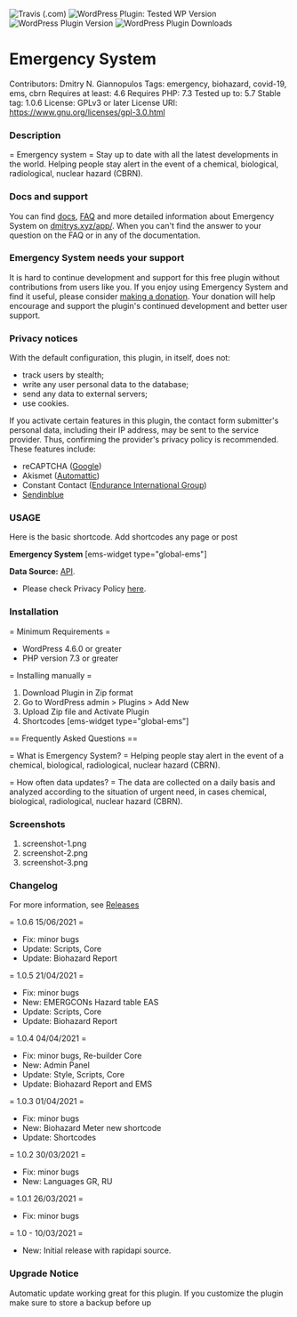 ![Travis (.com)](https://img.shields.io/travis/com/DmitrysXYZ/emergency-system?color=21759B&logoColor=21759B&style=for-the-badge)
![WordPress Plugin: Tested WP Version](https://img.shields.io/wordpress/plugin/tested/emergency-system?color=21759B&logoColor=21759B&style=for-the-badge)
![WordPress Plugin Version](https://img.shields.io/wordpress/plugin/v/emergency-system?color=21759B&logoColor=21759B&style=for-the-badge)
![WordPress Plugin Downloads](https://img.shields.io/wordpress/plugin/dt/emergency-system?color=21759B&logoColor=21759B&style=for-the-badge)

Emergency System
==============

Contributors: Dmitry N. Giannopulos
Tags: emergency, biohazard, covid-19, ems, cbrn 
Requires at least: 4.6
Requires PHP: 7.3
Tested up to: 5.7
Stable tag: 1.0.6
License: GPLv3 or later
License URI: https://www.gnu.org/licenses/gpl-3.0.html

###  Description
 
= Emergency system =
Stay up to date with all the latest developments in the world.
Helping people stay alert in the event of a chemical, biological, radiological, nuclear hazard (CBRN).

###  Docs and support

You can find [docs](https://dmitrys.xyz/app/), [FAQ](https://dmitrys.xyz/app/) and more detailed information about Emergency System on [dmitrys.xyz/app/](https://dmitrys.xyz/app/). When you can't find the answer to your question on the FAQ or in any of the documentation.

###  Emergency System needs your support

It is hard to continue development and support for this free plugin without contributions from users like you. If you enjoy using Emergency System and find it useful, please consider [making a donation](https://dmitrys.xyz/donate/). Your donation will help encourage and support the plugin's continued development and better user support.

###  Privacy notices

With the default configuration, this plugin, in itself, does not:

* track users by stealth;
* write any user personal data to the database;
* send any data to external servers;
* use cookies.

If you activate certain features in this plugin, the contact form submitter's personal data, including their IP address, may be sent to the service provider. Thus, confirming the provider's privacy policy is recommended. These features include:

* reCAPTCHA ([Google](https://policies.google.com/?hl=en))
* Akismet ([Automattic](https://automattic.com/privacy/))
* Constant Contact ([Endurance International Group](https://www.endurance.com/privacy))
* [Sendinblue](https://www.sendinblue.com/legal/privacypolicy/)


### USAGE

Here is the basic shortcode.
Add shortcodes any page or post


**Emergency System**
[ems-widget type="global-ems"]


**Data Source:** [API](https://github.com/DmitrysXYZ/Emergency-System). 
* Please check Privacy Policy [here](https://dmitrys.xyz/app/policy.php). 


### Installation

= Minimum Requirements =

* WordPress 4.6.0 or greater
* PHP version 7.3 or greater

= Installing manually =

1. Download Plugin in Zip format 
2. Go to WordPress admin > Plugins > Add New
3. Upload Zip file and Activate Plugin
4. Shortcodes [ems-widget type="global-ems"]

== Frequently Asked Questions ==

= What is Emergency System? =
Helping people stay alert in the event of a chemical, biological, radiological, nuclear hazard (CBRN).

= How often data updates? =
The data are collected on a daily basis and analyzed according to the situation of urgent need, in cases chemical, biological, radiological, nuclear hazard (CBRN).

###  Screenshots

1. screenshot-1.png
2. screenshot-2.png
3. screenshot-3.png

### Changelog

For more information, see [Releases](https://dmitrys.xyz/app/changelog.php)

= 1.0.6 15/06/2021 =
* Fix: minor bugs
* Update: Scripts, Core 
* Update: Biohazard Report

= 1.0.5 21/04/2021 =
* Fix: minor bugs
* New: EMERGCONs Hazard table EAS
* Update: Scripts, Core 
* Update: Biohazard Report

= 1.0.4 04/04/2021 =
* Fix: minor bugs, Re-builder Core
* New: Admin Panel
* Update: Style, Scripts, Core 
* Update: Biohazard Report and EMS 

= 1.0.3 01/04/2021 =
* Fix: minor bugs
* New: Biohazard Meter new shortcode
* Update: Shortcodes 

= 1.0.2 30/03/2021 =
* Fix: minor bugs
* New: Languages GR, RU

= 1.0.1 26/03/2021 =
* Fix: minor bugs

= 1.0 - 10/03/2021 =
* New: Initial release with rapidapi source.


### Upgrade Notice

Automatic update working great for this plugin. If you customize the plugin make sure to store a backup before up
